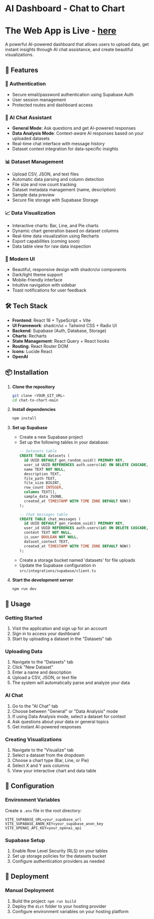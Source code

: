 # AI Dashboard - Chat to Chart
# The Web App is Live - [here](https://ai-analytics-dashboard-7i5iyzkxt-qamarali01s-projects.vercel.app/)

A powerful AI-powered dashboard that allows users to upload data, get instant insights through AI chat assistance, and create beautiful visualizations.

## 🚀 Features

### 🔐 Authentication
- Secure email/password authentication using Supabase Auth
- User session management
- Protected routes and dashboard access

### 💬 AI Chat Assistant
- **General Mode**: Ask questions and get AI-powered responses
- **Data Analysis Mode**: Context-aware AI responses based on your uploaded datasets
- Real-time chat interface with message history
- Dataset context integration for data-specific insights

### 📊 Dataset Management
- Upload CSV, JSON, and text files
- Automatic data parsing and column detection
- File size and row count tracking
- Dataset metadata management (name, description)
- Sample data preview
- Secure file storage with Supabase Storage

### 📈 Data Visualization
- Interactive charts: Bar, Line, and Pie charts
- Dynamic chart generation based on dataset columns
- Real-time data visualization using Recharts
- Export capabilities (coming soon)
- Data table view for raw data inspection

### 🎨 Modern UI
- Beautiful, responsive design with shadcn/ui components
- Dark/light theme support
- Mobile-friendly interface
- Intuitive navigation with sidebar
- Toast notifications for user feedback

## 🛠️ Tech Stack

- **Frontend**: React 18 + TypeScript + Vite
- **UI Framework**: shadcn/ui + Tailwind CSS + Radix UI
- **Backend**: Supabase (Auth, Database, Storage)
- **Charts**: Recharts
- **State Management**: React Query + React hooks
- **Routing**: React Router DOM
- **Icons**: Lucide React
- **OpenAI**

## 📦 Installation

1. **Clone the repository**
   ```bash
   git clone <YOUR_GIT_URL>
   cd chat-to-chart-main
   ```

2. **Install dependencies**
   ```bash
   npm install
   ```

3. **Set up Supabase**
   - Create a new Supabase project
   - Set up the following tables in your database:
     ```sql
     -- Datasets table
     CREATE TABLE datasets (
       id UUID DEFAULT gen_random_uuid() PRIMARY KEY,
       user_id UUID REFERENCES auth.users(id) ON DELETE CASCADE,
       name TEXT NOT NULL,
       description TEXT,
       file_path TEXT,
       file_size BIGINT,
       row_count INTEGER,
       columns TEXT[],
       sample_data JSONB,
       created_at TIMESTAMP WITH TIME ZONE DEFAULT NOW()
     );

     -- Chat messages table
     CREATE TABLE chat_messages (
       id UUID DEFAULT gen_random_uuid() PRIMARY KEY,
       user_id UUID REFERENCES auth.users(id) ON DELETE CASCADE,
       content TEXT NOT NULL,
       is_user BOOLEAN NOT NULL,
       dataset_context TEXT,
       created_at TIMESTAMP WITH TIME ZONE DEFAULT NOW()
     );
     ```
   - Create a storage bucket named 'datasets' for file uploads
   - Update the Supabase configuration in `src/integrations/supabase/client.ts`

4. **Start the development server**
   ```bash
   npm run dev
   ```

## 🎯 Usage

### Getting Started
1. Visit the application and sign up for an account
2. Sign in to access your dashboard
3. Start by uploading a dataset in the "Datasets" tab

### Uploading Data
1. Navigate to the "Datasets" tab
2. Click "New Dataset"
3. Enter a name and description
4. Upload a CSV, JSON, or text file
5. The system will automatically parse and analyze your data

### AI Chat
1. Go to the "AI Chat" tab
2. Choose between "General" or "Data Analysis" mode
3. If using Data Analysis mode, select a dataset for context
4. Ask questions about your data or general topics
5. Get instant AI-powered responses

### Creating Visualizations
1. Navigate to the "Visualize" tab
2. Select a dataset from the dropdown
3. Choose a chart type (Bar, Line, or Pie)
4. Select X and Y axis columns
5. View your interactive chart and data table

## 🔧 Configuration

### Environment Variables
Create a `.env` file in the root directory:
```env
VITE_SUPABASE_URL=your_supabase_url
VITE_SUPABASE_ANON_KEY=your_supabase_anon_key
VITE_OPENAI_API_KEY=your_openai_api
```

### Supabase Setup
1. Enable Row Level Security (RLS) on your tables
2. Set up storage policies for the datasets bucket
3. Configure authentication providers as needed

## 🚀 Deployment

### Manual Deployment
1. Build the project: `npm run build`
2. Deploy the `dist` folder to your hosting provider
3. Configure environment variables on your hosting platform


